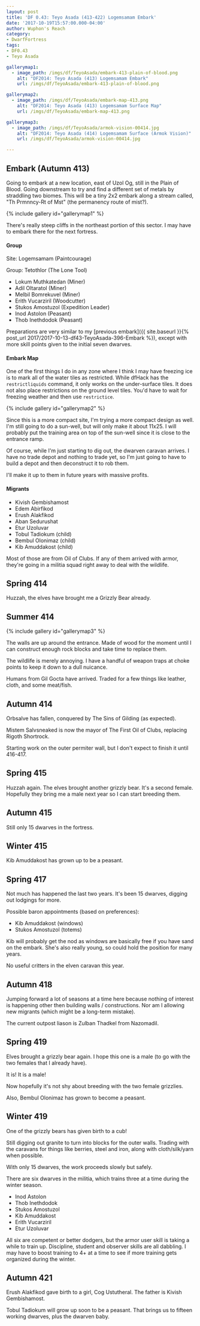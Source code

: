 ```yaml
---
layout: post
title: 'DF 0.43: Teyo Asada (413-422) Logemsamam Embark'
date: '2017-10-19T15:57:00.000-04:00'
author: Wuphon's Reach
category:
- DwarfFortress
tags:
- DF0.43
- Teyo Asada

gallerymap1:
  - image_path: /imgs/df/TeyoAsada/embark-413-plain-of-blood.png
    alt: "DF2014: Teyo Asada (413) Logemsamam Embark"
    url: /imgs/df/TeyoAsada/embark-413-plain-of-blood.png

gallerymap2:
  - image_path: /imgs/df/TeyoAsada/embark-map-413.png
    alt: "DF2014: Teyo Asada (413) Logemsamam Surface Map"
    url: /imgs/df/TeyoAsada/embark-map-413.png

gallerymap3:
  - image_path: /imgs/df/TeyoAsada/armok-vision-00414.jpg
    alt: "DF2014: Teyo Asada (414) Logemsamam Surface (Armok Vision)"
    url: /imgs/df/TeyoAsada/armok-vision-00414.jpg

---
```


## Embark (Autumn 413)

Going to embark at a new location, east of Uzol Og, still in the Plain of Blood.  Going downstream to try and find a different set of metals by straddling two biomes.  This will be a tiny 2x2 embark along a stream called, "Th Prmnncy-Rt of Mst" (the permanency route of mist?).

{% include gallery id="gallerymap1" %}

There's really steep cliffs in the northeast portion of this sector.  I may have to embark there for the next fortress.

#### Group

Site: Logemsamam (Paintcourage)

Group: Tetothlor (The Lone Tool)

- Lokum Muthkatedan (Miner)
- Adil Oltaratol (Miner)
- Melbil Bomrekuvel (Miner)
- Erith Vucarziril (Woodcutter)
- Stukos Amostuzol (Expedition Leader)
- Inod Astolon (Peasant)
- Thob Inethdodok (Peasant)

Preparations are very similar to my [previous embark]({{ site.baseurl }}{% post_url 2017/2017-10-13-df43-TeyoAsada-396-Embark %}), except with more skill points given to the initial seven dwarves.

#### Embark Map

One of the first things I do in any zone where I think I may have freezing ice is to mark all of the water tiles as restricted.  While dfHack has the `restrictliquids` command, it only works on the under-surface tiles.  It does not also place restrictions on the ground level tiles.  You'd have to wait for freezing weather and then use `restrictice`.

{% include gallery id="gallerymap2" %}

Since this is a more compact site, I'm trying a more compact design as well.  I'm still going to do a sun-well, but will only make it about 11x25.  I will probably put the training area on top of the sun-well since it is close to the entrance ramp.

Of course, while I'm just starting to dig out, the dwarven caravan arrives.  I have no trade depot and nothing to trade yet, so I'm just going to have to build a depot and then deconstruct it to rob them.

I'll make it up to them in future years with massive profits.

#### Migrants

- Kivish Gembishamost
- Edem Abirfikod
- Erush Alakfikod
- Aban Sedurushat
- Etur Uzoluvar
- Tobul Tadiokum (child)
- Bembul Olonimaz (child)
- Kib Amuddakost (child)

Most of those are from Oil of Clubs.  If any of them arrived with armor, they're going in a militia squad right away to deal with the wildlife.

## Spring 414

Huzzah, the elves have brought me a Grizzly Bear already.

## Summer 414

{% include gallery id="gallerymap3" %}

The walls are up around the entrance.  Made of wood for the moment until I can construct enough rock blocks and take time to replace them.

The wildlife is merely annoying.  I have a handful of weapon traps at choke points to keep it down to a dull nuicance.

Humans from Gil Gocta have arrived.  Traded for a few things like leather, cloth, and some meat/fish.

## Autumn 414

Orbsalve has fallen, conquered by The Sins of Gilding (as expected).

Mistem Salvsneaked is now the mayor of The First Oil of Clubs, replacing Rigoth Shortrock.

Starting work on the outer permiter wall, but I don't expect to finish it until 416-417.

## Spring 415

Huzzah again.  The elves brought another grizzly bear.  It's a second female.  Hopefully they bring me a male next year so I can start breeding them.

## Autumn 415

Still only 15 dwarves in the fortress.

## Winter 415

Kib Amuddakost has grown up to be a peasant.

## Spring 417

Not much has happened the last two years.  It's been 15 dwarves, digging out lodgings for more.  

Possible baron appointments (based on preferences):

- Kib Amuddakost (windows)
- Stukos Amostuzol (totems)

Kib will probably get the nod as windows are basically free if you have sand on the embark.  She's also really young, so could hold the position for many years.

No useful critters in the elven caravan this year.

## Autumn 418

Jumping forward a lot of seasons at a time here because nothing of interest is happening other then building walls / constructions.  Nor am I allowing new migrants (which might be a long-term mistake).

The current outpost liason is Zulban Thadkel from Nazomadil.

## Spring 419

Elves brought a grizzly bear again.  I hope this one is a male (to go with the two females that I already have).

It is! It is a male!

Now hopefully it's not shy about breeding with the two female grizzlies.

Also, Bembul Olonimaz has grown to become a peasant.

## Winter 419

One of the grizzly bears has given birth to a cub!

Still digging out granite to turn into blocks for the outer walls.  Trading with the caravans for things like berries, steel and iron, along with cloth/silk/yarn when possible.

With only 15 dwarves, the work proceeds slowly but safely.

There are six dwarves in the militia, which trains three at a time during the winter season.

- Inod Astolon
- Thob Inethdodok
- Stukos Amostuzol
- Kib Amuddakost
- Erith Vucarziril
- Etur Uzoluvar

All six are competent or better dodgers, but the armor user skill is taking a while to train up.  Discipline, student and observer skills are all dabbling.  I may have to boost training to 4+ at a time to see if more training gets organized during the winter.

## Autumn 421

Erush Alakfikod gave birth to a girl, Cog Ustutheral.  The father is Kivish Gembishamost.

Tobul Tadiokum will grow up soon to be a peasant.  That brings us to fifteen working dwarves, plus the dwarven baby.
